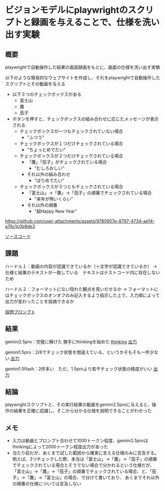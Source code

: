 # ビジョンモデルにplaywrightのスクリプトと録画を与えることで、仕様を洗い出す実験

## 概要

playwrightで自動操作した結果の画面録画をもとに、画面の仕様を洗い出す実験

以下のような簡易的なウェブサイトを作成し、それをplaywrightで自動操作したスクリプトとその動画を与える

- 以下３つのチェックボックスがある
  - 富士山
  - 鷹
  - 茄子
- ボタンを押すと、チェックボックスの組み合わせに応じたメッセージが表示される
  - チェックボックスが一つもチェックされていない場合
    - "ふつう"
  - チェックボックスが１つだけチェックされている場合
    - "ちょっとめでたい"
  - チェックボックスが２つだけチェックされている場合
    - 「鷹」「茄子」がチェックされている場合
      - "むしろおしい"
    - それ以外の組み合わせ
      - "ばりめでたい"
  - チェックボックスが３つともチェックされている場合
    - 「富士山」->「鷹」->「茄子」の順番でチェックされている場合
      - "来年が怖いくらい"
    - それ以外の順番
      - "超Happy New Year"

https://github.com/user-attachments/assets/9780957e-8797-4734-ae14-a76c1c0b9de3

[ソースコード](./testapp1/)

## 課題

ハードル１：動画の内容が認識できているか（＋文字が認識できているか） -> 仕様と結果のテキストが一致している　テキストはテストコード内に存在しないため

ハードル２：フォーマットにない隠れた観点を見いだせるか -> フォーマットにはチェックボックスのオンオフのみ記入するよう指示した上で、入力順によって出力が変わったことを指摘できるか

[設問プロンプト](./vision_test_1.md)

## 結果

gemini2.5pro：完璧に解けた 勝手にthinkingを始めた [thinking](./thinking_gemini2.5pro.md) [出力](./result_gemini2.5pro.md)

gemini1.5pro：2/6でチェック状態を間違えている、というかそもそも一件少ない [出力](./result_gemini1.5pro.md)

gemini1.5flash：2件多い　ただ、1.5proより若干チェック状態の精度がいい [出力](./result_gemini1.5flash.md)

## 結論

playwrightスクリプトと、その実行結果の動画をgemini2.5proに与えると、操作の結果を正確に認識し、そこから分かる仕様を説明できることがわかった

## メモ

- 入力は動画とプロンプト合わせて1000トークン程度、gemini2.5proはthinkingによって2000トークン程度出力があった
- 当たり前だが、あくまで試した範囲から確実に言える仕様のみに言及する。
  例えば、3つチェックした際、本当は「富士山」->「鷹」->「茄子」の順番でチェックされている場合とそうでない場合で分かれるという仕様だが、
  「富士山」->「鷹」->「茄子」の順番でチェックされている場合、と、「茄子」->「鷹」->「富士山」の場合、で分けて書いており、
  あくまでそれ以外の順番の仕様については言及しない
